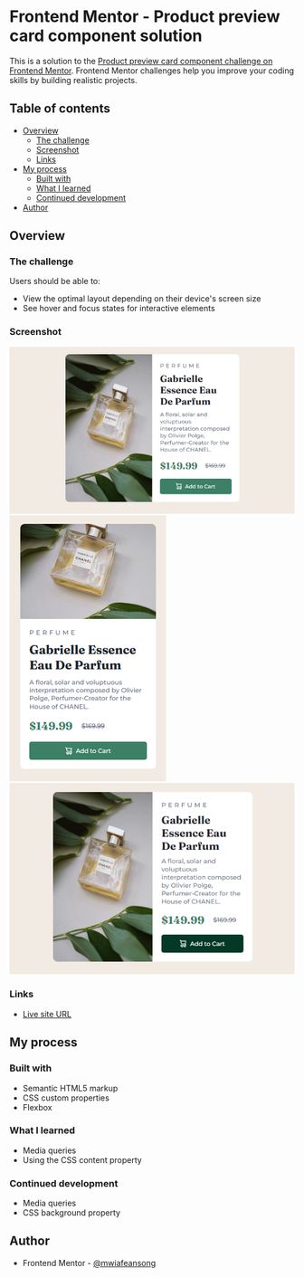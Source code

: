 # Frontend Mentor - Product preview card component solution

This is a solution to the [Product preview card component challenge on Frontend Mentor](https://www.frontendmentor.io/challenges/product-preview-card-component-GO7UmttRfa). Frontend Mentor challenges help you improve your coding skills by building realistic projects. 

## Table of contents

- [Overview](#overview)
  - [The challenge](#the-challenge)
  - [Screenshot](#screenshot)
  - [Links](#links)
- [My process](#my-process)
  - [Built with](#built-with)
  - [What I learned](#what-i-learned)
  - [Continued development](#continued-development)
- [Author](#author)

## Overview

### The challenge

Users should be able to:

- View the optimal layout depending on their device's screen size
- See hover and focus states for interactive elements

### Screenshot

![Desktop](./images/product-preview-desktop.png)
![Mobile](./images/product-preview-mobile.png)
![Desktop](./images/product-preview-active-state.png)

### Links

- [Live site URL](https://perfumeproduct-mwiafeansong.netlify.app/)

## My process

### Built with

- Semantic HTML5 markup
- CSS custom properties
- Flexbox

### What I learned

- Media queries
- Using the CSS content property

### Continued development

- Media queries
- CSS background property

## Author

- Frontend Mentor - [@mwiafeansong](https://www.frontendmentor.io/profile/mwiafeansong)